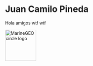 # Juan Camilo Pineda

Hola amigos wtf wtf

<img src="https://github.com/jcpinedav.png" alt="MarineGEO circle logo" style="height: 100px; width:100px;"/>
